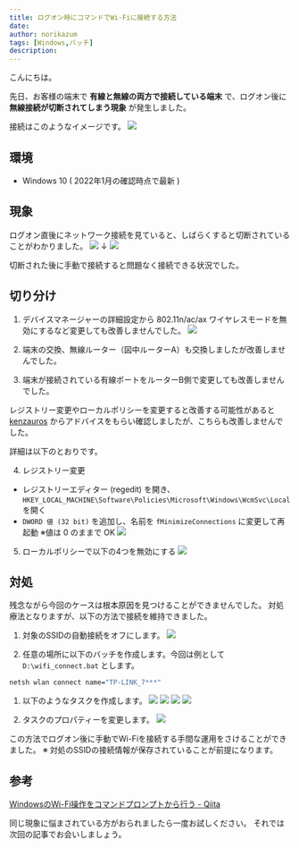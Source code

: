 ```yaml
---
title: ログオン時にコマンドでWi-Fiに接続する方法
date: 
author: norikazum
tags: [Windows,バッチ]
description: 
---
```


こんにちは。

先日、お客様の端末で **有線と無線の両方で接続している端末** で、ログオン後に **無線接続が切断されてしまう現象** が発生しました。

接続はこのようなイメージです。
![](images/2022-05-23_16h17_07.jpg)

## 環境
- Windows 10 ( 2022年1月の確認時点で最新 )

## 現象
ログオン直後にネットワーク接続を見ていると、しばらくすると切断されていることがわかりました。
![](images/PXL_20220107_065839911.MP_R.jpg)
↓
![](images/PXL_20220107_065842538.MP_R.jpg)

切断された後に手動で接続すると問題なく接続できる状況でした。

## 切り分け
1. デバイスマネージャーの詳細設定から 802.11n/ac/ax ワイヤレスモードを無効にするなど変更しても改善しませんでした。
![](images/2022-01-10_18h23_45.jpg)

2.  端末の交換、無線ルーター（図中ルーターA）も交換しましたが改善しませんでした。

3. 端末が接続されている有線ポートをルーターB側で変更しても改善しませんでした。

レジストリー変更やローカルポリシーを変更すると改善する可能性があると[kenzauros](https://github.com/kenzauros) からアドバイスをもらい確認しましたが、こちらも改善しませんでした。

詳細は以下のとおりです。

4. レジストリー変更
- レジストリーエディター (regedit) を開き、`HKEY_LOCAL_MACHINE\Software\Policies\Microsoft\Windows\WcmSvc\Local` を開く
- `DWORD 値 (32 bit)` を追加し、名前を `fMinimizeConnections` に変更して再起動 ※値は 0 のままで OK
![](images/148870967-46672096-9113-43e0-aaa2-957fd8bef9cc.png)

5. ローカルポリシーで以下の4つを無効にする
![](images/148879441-e73869c5-6f86-4212-b6d6-d6df407842fd.png)

## 対処
残念ながら今回のケースは根本原因を見つけることができませんでした。
対処療法となりますが、以下の方法で接続を維持できました。

1. 対象のSSIDの自動接続をオフにします。
![](images/PXL_20220107_071143362_R.jpg)

1. 任意の場所に以下のバッチを作成します。今回は例として `D:\wifi_connect.bat` とします。
```bat
netsh wlan connect name="TP-LINK_7***"
```

1. 以下のようなタスクを作成します。
![](images/PXL_20220107_071339939.MP_R.jpg)
![](images/2022-01-10_21h59_42.jpg)
![](images/PXL_20220107_071351207_R.jpg)
![](images/PXL_20220107_071358418_R.jpg)

1. タスクのプロパティーを変更します。
![](images/PXL_20220107_071413918.MP_R.jpg)

この方法でログオン後に手動でWi-Fiを接続する手間な運用をさけることができました。
※ 対処のSSIDの接続情報が保存されていることが前提になります。

## 参考
[WindowsのWi-Fi操作をコマンドプロンプトから行う - Qiita](https://qiita.com/mindwood/items/22e0895473578c4e0c7e)

同じ現象に悩まされている方がおられましたら一度お試しください。
それでは次回の記事でお会いしましょう。
